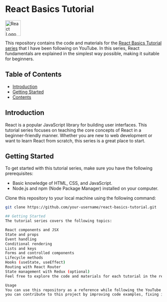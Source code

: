 # React Basics Tutorial

<img src="https://upload.wikimedia.org/wikipedia/commons/thumb/a/a7/React-icon.svg/1280px-React-icon.svg.png" alt="React Logo" width="50">

This repository contains the code and materials for the [React Basics Tutorial series](https://www.youtube.com/watch?v=tk9yS0qH03w&list=PLv1CRNciwsrdOObUDx7r9HOjqPxywbrXe&index=1&pp=iAQB) 
that I have been following on YouTube. In this series, React fundamentals are explained in the simplest way possible, making it suitable for beginners.

## Table of Contents

- [Introduction](#introduction)
- [Getting Started](#getting-started)
- [Contents](#contents)

## Introduction

React is a popular JavaScript library for building user interfaces. This tutorial series focuses on teaching the core concepts of React in a beginner-friendly manner. 
Whether you are new to web development or want to learn React from scratch, this series is a great place to start.

## Getting Started

To get started with this tutorial series, make sure you have the following prerequisites:

- Basic knowledge of HTML, CSS, and JavaScript.
- Node.js and npm (Node Package Manager) installed on your computer.

Clone this repository to your local machine using the following command:

```bash
git clone https://github.com/your-username/react-basics-tutorial.git

## Getting Started
The tutorial series covers the following topics:

React components and JSX
State and props
Event handling
Conditional rendering
Lists and keys
Forms and controlled components
Lifecycle methods
Hooks (useState, useEffect)
Routing with React Router
State management with Redux (optional)
Feel free to explore the code and materials for each tutorial in the respective folders.

Usage
You can use this repository as a reference while following the YouTube tutorial series. Additionally,
you can contribute to this project by improving code examples, fixing issues, or adding new features.
